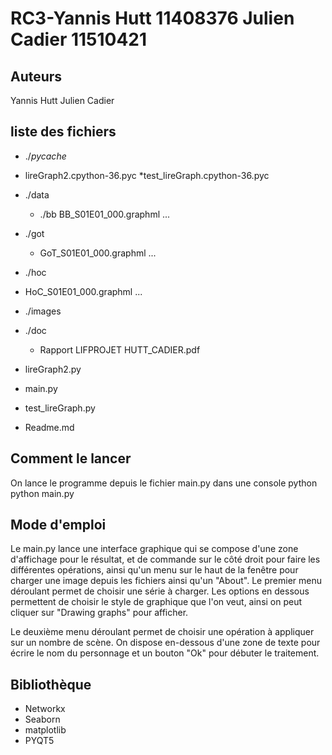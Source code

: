 RC3-Yannis Hutt 11408376 Julien Cadier 11510421
=======

Auteurs
-------
Yannis Hutt
Julien Cadier

liste des fichiers
-------------------
* ./_pycache_
 * lireGraph2.cpython-36.pyc
  *test_lireGraph.cpython-36.pyc
  
* ./data
  *  ./bb
      BB_S01E01_000.graphml
    ...
*  ./got
    *  GoT_S01E01_000.graphml
    ...
*  ./hoc
  *  HoC_S01E01_000.graphml
    ...
* ./images

* ./doc
  * Rapport LIFPROJET HUTT_CADIER.pdf


* lireGraph2.py
* main.py
* test_lireGraph.py
* Readme.md


Comment le lancer
----------------
On lance le programme depuis le fichier main.py dans une console python
python main.py

Mode d'emploi
---------------
Le main.py lance une interface graphique qui se compose d'une zone d'affichage pour le résultat,
et de commande sur le côté droit pour faire les différentes opérations, ainsi qu'un menu sur le haut de la fenêtre pour charger une image depuis les fichiers ainsi qu'un "About".
Le premier menu déroulant permet de choisir une série à charger.
Les options en dessous permettent de choisir le style de graphique que l'on veut, ainsi on peut cliquer sur "Drawing graphs" pour afficher.

Le deuxième menu déroulant permet de choisir une opération à appliquer sur un nombre de scène.
On dispose en-dessous d'une zone de texte pour écrire le nom du personnage et un bouton "Ok" pour débuter le traitement.

Bibliothèque
-------------
* Networkx
* Seaborn
* matplotlib
* PYQT5